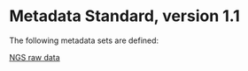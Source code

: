 # Metadata Standard, version 1.1

The following metadata sets are defined:

[NGS raw data](ngs_data.md)
